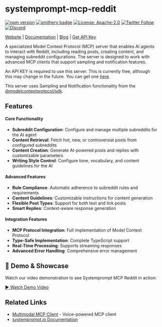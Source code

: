 # systemprompt-mcp-reddit

[![npm version](https://img.shields.io/npm/v/systemprompt-mcp-reddit.svg)](https://www.npmjs.com/package/systemprompt-mcp-reddit)
[![smithery badge](https://smithery.ai/badge/systemprompt-mcp-reddit)](https://smithery.ai/server/systemprompt-mcp-reddit)
[![License: Apache-2.0](https://img.shields.io/badge/License-Apache%202.0-blue.svg)](https://opensource.org/licenses/Apache-2.0)
[![Twitter Follow](https://img.shields.io/twitter/follow/tyingshoelaces_?style=social)](https://twitter.com/tyingshoelaces_)
[![Discord](https://img.shields.io/discord/1255160891062620252?color=7289da&label=discord)](https://discord.com/invite/wkAbSuPWpr)

[Website](https://systemprompt.io) | [Documentation](https://systemprompt.io/documentation) | [Blog](https://tyingshoelaces.com) | [Get API Key](https://systemprompt.io/console)

A specialized Model Context Protocol (MCP) server that enables AI agents to interact with Reddit, including reading posts, creating content, and managing subreddit configurations. The server is designed to work with advanced MCP clients that support sampling and notification features.

An API KEY is required to use this server. This is currently free, although this may change in the future. You can get one [here](https://systemprompt.io/console).

This server uses Sampling and Notification functionality from the [@modelcontextprotocol/sdk](https://github.com/modelcontextprotocol/sdk).

## Features

#### Core Functionality

- **Subreddit Configuration**: Configure and manage multiple subreddits for the AI agent
- **Content Retrieval**: Fetch hot, new, or controversial posts from configured subreddits
- **Content Creation**: Generate AI-powered posts and replies with customizable parameters
- **Writing Style Control**: Configure tone, vocabulary, and content guidelines for the AI

#### Advanced Features

- **Rule Compliance**: Automatic adherence to subreddit rules and requirements
- **Content Guidelines**: Customizable instructions for content generation
- **Flexible Post Types**: Support for both text and link posts
- **Smart Replies**: Context-aware response generation

#### Integration Features

- **MCP Protocol Integration**: Full implementation of Model Context Protocol
- **Type-Safe Implementation**: Complete TypeScript support
- **Real-Time Processing**: Supports streaming responses
- **Advanced Error Handling**: Comprehensive error management

## 🎥 Demo & Showcase

Watch our video demonstration to see Systemprompt MCP Reddit in action:

[▶️ Watch Demo Video](https://www.youtube.com/watch?v=NyXkfVAv7OE)

## Related Links

- [Multimodal MCP Client](https://github.com/Ejb503/multimodal-mcp-client) - Voice-powered MCP client
- [systemprompt.io Documentation](https://systemprompt.io/docs)
